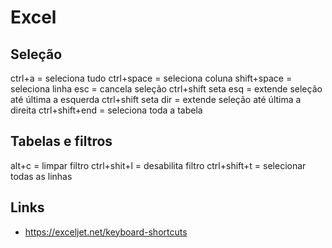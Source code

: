 # Excel

## Seleção
ctrl+a = seleciona tudo
ctrl+space = seleciona coluna
shift+space = seleciona linha
esc = cancela seleção
ctrl+shift seta esq = extende seleção até última a esquerda
ctrl+shift seta dir = extende seleção até última a direita
ctrl+shift+end = seleciona toda a tabela

## Tabelas e filtros
alt+c = limpar filtro
ctrl+shit+l = desabilita filtro
ctrl+shift+t = selecionar todas as linhas


## Links
- https://exceljet.net/keyboard-shortcuts
